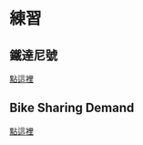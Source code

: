# 練習

## 鐵達尼號
[點這裡](https://github.com/yuanahanlei/Others/blob/main/titanic.md)

## Bike Sharing Demand
[點這裡]()
